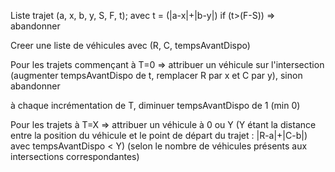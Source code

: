 Liste trajet (a, x, b, y, S, F, t); avec t = (|a-x|+|b-y|)
if (t>(F-S)) => abandonner

Creer une liste de véhicules avec (R, C, tempsAvantDispo)

Pour les trajets commençant à T=0 => attribuer un véhicule sur l'intersection (augmenter tempsAvantDispo de t, remplacer R par x et C par y), sinon abandonner

à chaque incrémentation de T, diminuer tempsAvantDispo de 1 (min 0)

Pour les trajets à T=X => attribuer un véhicule à 0 ou Y (Y étant la distance entre la position du véhicule et le point de départ du trajet : |R-a|+|C-b|) avec tempsAvantDispo < Y) (selon le nombre de véhicules présents aux intersections correspondantes)
